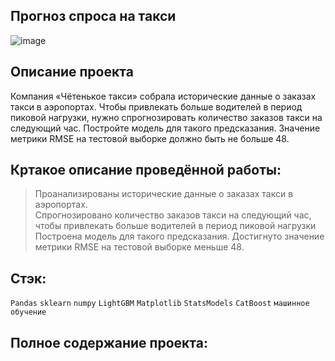 ## Прогноз спроса на такси
![image](https://user-images.githubusercontent.com/76148212/122681168-c3636680-d1fb-11eb-8257-93c4ebe1f7ae.png)


## Описание проекта
Компания «Чётенькое такси» собрала исторические данные о заказах такси в аэропортах. Чтобы привлекать больше водителей в период пиковой нагрузки, нужно спрогнозировать количество заказов такси на следующий час. Постройте модель для такого предсказания.
Значение метрики RMSE на тестовой выборке должно быть не больше 48.

## Кртакое описание проведённой работы:
> Проанализированы исторические данные о заказах такси в аэропортах.  
Спрогнозировано количество заказов такси на следующий час, чтобы привлекать больше водителей в период пиковой нагрузки
Построена модель для такого предсказания.
Достигнуто значение метрики RMSE на тестовой выборке меньше 48.

## Стэк:
`Pandas`
`sklearn`
`numpy`
`LightGBM`
`Matplotlib`
`StatsModels`
`CatBoost`
`машинное обучение`

## Полное содержание проекта:




